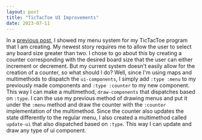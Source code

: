 ```yaml
---
layout: post
title: "TicTacToe UI Improvements"
date: 2023-07-11
---
```


In a [previous post](https://gregjensen.dev/blog/2023/06/29/tictactoe-menu.html), I showed my menu system
for my TicTacToe program that I am creating. My newest story requires me to allow the user to select
any board size greater than two. I chose to go about this by creating a counter corresponding with the
desired board size that the user can either increment or decrement. But my current system doesn't easily
allow for the creation of a counter, so what should I do? Well, since I'm using maps and
multimethods to dispatch the `ui-components`, I simply add `:type :menu` to my previously made components and
`:type :counter` to my new component. This way I can make a multimethod, `draw-components` that dispatches
based on `:type`. I can the use my previous method of drawing menus and put it under the `:menu` method
and draw the counter with the `:counter` implementation of the multimethod. Since the counter also updates
the state differently to the regular menu, I also created a multimethod called `update-ui` that also dispatched
based on `:type`. This way I can update and draw any type of ui component.